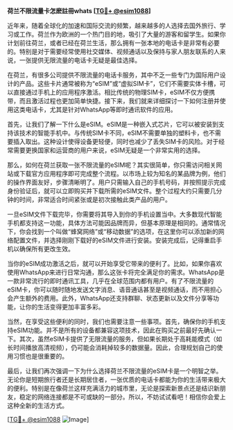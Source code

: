 **荷兰不限流量卡怎麽註冊whats [[TG💪+ @esim1088](https://t.me/s/esim1088)]**

近年来，随着全球化的加速和国际交流的频繁，越来越多的人选择去国外旅行、学习或工作。荷兰作为欧洲的一个热门目的地，吸引了大量的游客和留学生。如果你计划前往荷兰，或者已经在荷兰生活，那么拥有一张本地的电话卡是非常有必要的。特别是对于需要经常使用社交媒体、视频通话以及保持与家人朋友联系的人来说，一张提供无限流量的电话卡无疑是最佳选择。

在荷兰，有很多公司提供不限流量的电话卡服务，其中不乏一些专门为国际用户设计的产品。这些卡片通常被称为“eSIM”或“虚拟SIM卡”，它们不需要实体卡槽，可以直接通过手机上的应用程序激活。相比传统的物理SIM卡，eSIM不仅方便携带，而且激活过程也更加简单快捷。接下来，我们就来详细探讨一下如何注册并使用这类电话卡，尤其是针对WhatsApp等即时通讯软件的应用。

首先，让我们了解一下什么是eSIM。eSIM是一种嵌入式芯片，它可以被安装到支持该技术的智能手机中。与传统SIM卡不同，eSIM不需要单独的塑料卡，也不需要插入取出。这种设计使得设备更轻便，同时也减少了丢失SIM卡的风险。对于经常需要更换国家和运营商的用户来说，eSIM无疑是一个非常实用的选择。

那么，如何在荷兰获取一张不限流量的eSIM呢？其实很简单，你只需访问相关网站或下载官方应用程序即可完成整个流程。以市场上较为知名的某品牌为例，他们的操作界面友好，步骤清晰明了。用户只需输入自己的手机号码，并按照提示完成身份验证后，就可以立即购买并下载所需的eSIM文件。整个过程大约只需要几分钟的时间，非常适合时间紧张或是初次接触此类产品的用户。

一旦eSIM文件下载完毕，你需要将其导入到你的手机设置当中。大多数现代智能手机都支持这一功能，具体方法可能因品牌而异，但基本原理是相同的。通常情况下，你会找到一个叫做“蜂窝网络”或“移动数据”的选项，在这里你可以添加新的网络配置文件，并选择刚刚下载好的eSIM文件进行安装。安装完成后，记得重启手机以确保所有更改生效。

当你的eSIM成功激活之后，就可以开始享受它带来的便利了。比如，如果你喜欢使用WhatsApp来进行日常沟通，那么这张卡将完全满足你的需求。WhatsApp是一款非常流行的即时通讯工具，几乎在全球范围内都有用户。有了不限流量的eSIM卡，你可以随时随地发送文字消息、语音通话甚至是视频通话，而不用担心会产生额外的费用。此外，WhatsApp还支持群聊、状态更新以及文件分享等功能，让你的生活变得更加丰富多彩。

当然，在享受这些便利的同时，我们也需要注意一些事项。首先，确保你的手机支持eSIM功能。并不是所有的设备都兼容这项技术，因此在购买之前最好先确认一下。其次，虽然eSIM卡提供了无限流量的服务，但如果长期处于高耗能模式（如长时间播放高清视频），仍可能会消耗掉较多的数据量。因此，合理规划自己的使用习惯也是很重要的。

最后，让我们再次强调一下为什么选择荷兰不限流量的eSIM卡是一个明智之举。无论你是短期旅行者还是长期居住者，一张优质的电话卡都能为你的生活带来极大的便利。特别是在像荷兰这样充满活力的城市里，无论是探索新景点还是结识新朋友，稳定的网络连接都是不可或缺的一部分。所以，不妨试试看吧！相信你会爱上这种全新的生活方式。

[[TG💪+ @esim1088](https://t.me/s/esim1088) ![Image](https://i.postimg.cc/4NQfJmqS/Snipaste-2025-05-13-00-14-12.png)]